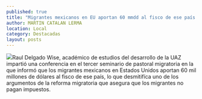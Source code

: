 ```yaml
---
published: true
title: "Migrantes mexicanos en EU aportan 60 mmdd al fisco de ese país: Raúl Delgado Wise "
author: MARTIN CATALAN LERMA
location: Local
category: Destacadas
layout: posts
---
```


![](http://i.imgur.com/ReBYDtbm.jpg)Raul Delgado Wise, académico de estudios del desarrollo de la UAZ impartió una conferencia en el tercer seminario de pastoral migratoria en la que informó que los migrantes mexicanos en Estados Unidos aportan 60 mil millones de dólares al fisco de ese país, lo que desmitifíca uno de los argumentos de la reforma migratoria que asegura que los migrantes no pagan impuestos.
